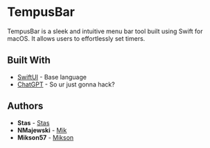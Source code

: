 # TempusBar

TempusBar is a sleek and intuitive menu bar tool built using Swift for macOS. 
It allows users to effortlessly set timers.

## Built With

  - [SwiftUI](https://developer.apple.com/xcode/swiftui/) - Base language
  - [ChatGPT](https://openai.com/blog/chatgpt) - So ur just gonna hack?

## Authors

  - **Stas** - [Stas](https://github.com/StanislawKorczykowski)
  - **NMajewski** - [Mik](https://github.com/NMajewski)
  - **Mikson57** - [Mikson](https://github.com/mikolajsadownik)
